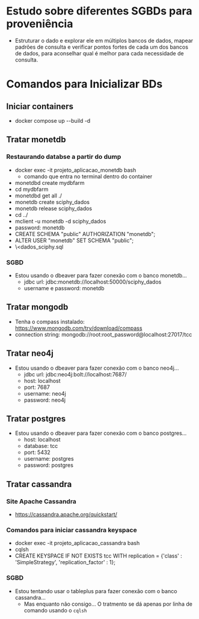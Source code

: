 # Estudo sobre diferentes SGBDs para proveniência
* Estruturar o dado e explorar ele em múltiplos bancos de dados, mapear padrões de consulta e verificar pontos fortes de cada um dos bancos de dados, para aconselhar qual é melhor para cada necessidade de consulta.
# Comandos para Inicializar BDs
## Iniciar containers
* docker compose up --build -d
## Tratar monetdb
### Restaurando databse a partir do dump
* docker exec -it projeto_aplicacao_monetdb bash
	* comando que entra no terminal dentro do container
* monetdbd create mydbfarm
* cd mydbfarm
* monetdbd get all ./
* monetdb create sciphy_dados
* monetdb release sciphy_dados
* cd ../
* mclient -u monetdb -d sciphy_dados
* password: monetdb
* CREATE SCHEMA "public" AUTHORIZATION "monetdb";
* ALTER USER "monetdb" SET SCHEMA "public";
* \\<dados_sciphy.sql
### SGBD
* Estou usando o dbeaver para fazer conexão com o banco monetdb...
	* jdbc url: jdbc:monetdb://localhost:50000/sciphy_dados
	* username e password: monetdb
## Tratar mongodb
* Tenha o compass instalado: https://www.mongodb.com/try/download/compass
* connection string: mongodb://root:root_password@localhost:27017/tcc
## Tratar neo4j
* Estou usando o dbeaver para fazer conexão com o banco neo4j...
	* jdbc url: jdbc:neo4j:bolt://localhost:7687/
	* host: localhost
	* port: 7687
	* username: neo4j
	* password: neo4j
## Tratar postgres
* Estou usando o dbeaver para fazer conexão com o banco postgres...
	* host: localhost
	* database: tcc
	* port: 5432
	* username: postgres
	* password: postgres
## Tratar cassandra
### Site Apache Cassandra
* https://cassandra.apache.org/quickstart/
### Comandos para iniciar cassandra keyspace
* docker exec -it projeto_aplicacao_cassandra bash
* cqlsh
* CREATE KEYSPACE IF NOT EXISTS tcc WITH replication = {'class' : 'SimpleStrategy', 'replication_factor' : 1};
### SGBD
* Estou tentando usar o tableplus para fazer conexão com o banco cassandra...
	* Mas enquanto não consigo... O tratmento se dá apenas por linha de comando usando o `cqlsh`
